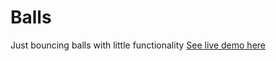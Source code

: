 # Balls
Just bouncing balls with little functionality
[See live demo here](https://niklas1941.github.io/)